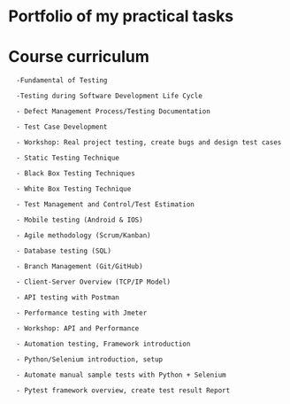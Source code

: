 # Portfolio of my practical tasks
# Course curriculum

      -Fundamental of Testing

      -Testing during Software Development Life Cycle

      - Defect Management Process/Testing Documentation
      
      - Test Case Development

      - Workshop: Real project testing, create bugs and design test cases

      - Static Testing Technique

      - Black Box Testing Techniques

      - White Box Testing Technique

      - Test Management and Control/Test Estimation
      
      - Mobile testing (Android & IOS)

      - Agile methodology (Scrum/Kanban)

      - Database testing (SQL)

      - Branch Management (Git/GitHub)

      - Client-Server Overview (TCP/IP Model)

      - API testing with Postman

      - Performance testing with Jmeter

      - Workshop: API and Performance

      - Automation testing, Framework introduction

      - Python/Selenium introduction, setup

      - Automate manual sample tests with Python + Selenium

      - Pytest framework overview, create test result Report
